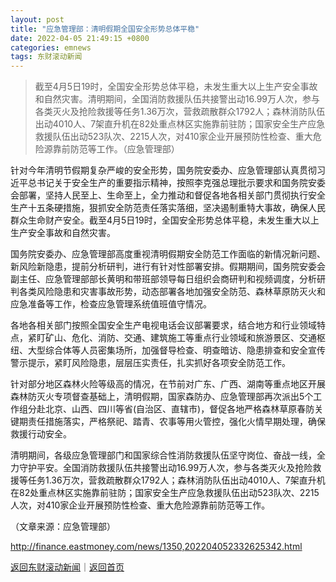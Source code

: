 ```yaml
---
layout: post
title: "应急管理部：清明假期全国安全形势总体平稳"
date: 2022-04-05 21:49:15 +0800
categories: emnews
tags: 东财滚动新闻
---
```

> 截至4月5日19时，全国安全形势总体平稳，未发生重大以上生产安全事故和自然灾害。清明期间，全国消防救援队伍共接警出动16.99万人次，参与各类灭火及抢险救援等任务1.36万次，营救疏散群众1792人；森林消防队伍出动4010人、7架直升机在82处重点林区实施靠前驻防；国家安全生产应急救援队伍出动523队次、2215人次，对410家企业开展预防性检查、重大危险源靠前防范等工作。（应急管理部）

<p>针对今年清明节假期复杂严峻的安全形势，国务院安委办、应急管理部认真贯彻习近平总书记关于安全生产的重要指示精神，按照李克强总理批示要求和国务院安委会部署，坚持人民至上、生命至上，全力推动和督促各地各相关部门贯彻执行安全生产十五条硬措施，狠抓安全防范责任落实落细，坚决遏制重特大事故，确保人民群众生命财产安全。截至4月5日19时，全国安全形势总体平稳，未发生重大以上生产安全事故和自然灾害。</p>
 <p>国务院安委办、应急管理部高度重视清明假期安全防范工作面临的新情况新问题、新风险新隐患，提前分析研判，进行有针对性部署安排。假期期间，国务院安委会副主任、应急管理部部长黄明和带班部领导每日组织会商研判和视频调度，分析研判各类风险隐患和灾害事故形势，动态部署各地加强安全防范、森林草原防灭火和应急准备等工作，检查应急管理系统值班值守情况。</p>
 <p>各地各相关部门按照全国安全生产电视电话会议部署要求，结合地方和行业领域特点，紧盯矿山、危化、消防、交通、建筑施工等重点行业领域和旅游景区、交通枢纽、大型综合体等人员密集场所，加强督导检查、明查暗访、隐患排查和安全宣传警示提示，紧盯风险隐患，层层压实责任，扎实抓好各项安全防范工作。</p>
 <p>针对部分地区森林火险等级高的情况，在节前对广东、广西、湖南等重点地区开展森林防灭火专项督查基础上，清明假期，国家森防办、应急管理部再次派出5个工作组分赴北京、山西、四川等省(自治区、直辖市)，督促各地严格森林草原春防关键期责任措施落实，严格祭祀、踏青、农事等用火管控，强化火情早期处理，确保救援行动安全。</p>
 <p>清明期间，各级应急管理部门和国家综合性消防救援队伍坚守岗位、奋战一线，全力守护平安。全国消防救援队伍共接警出动16.99万人次，参与各类灭火及抢险救援等任务1.36万次，营救疏散群众1792人；森林消防队伍出动4010人、7架直升机在82处重点林区实施靠前驻防；国家安全生产应急救援队伍出动523队次、2215人次，对410家企业开展预防性检查、重大危险源靠前防范等工作。</p><p class="em_media">（文章来源：应急管理部）</p>

<http://finance.eastmoney.com/news/1350,202204052332625342.html>

[返回东财滚动新闻](//finews.withounder.com/emnews/)｜[返回首页](//finews.withounder.com/)